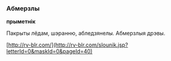 ### Абмерзлы
**прыметнік**

Пакрыты лёдам, шэранню, абледзянелы. Абмерзлыя дрэвы.

<a rel="author">[http://rv-blr.com/](http://rv-blr.com/slounik.jsp?letterId=0&maskId=0&pageId=40)</a>
